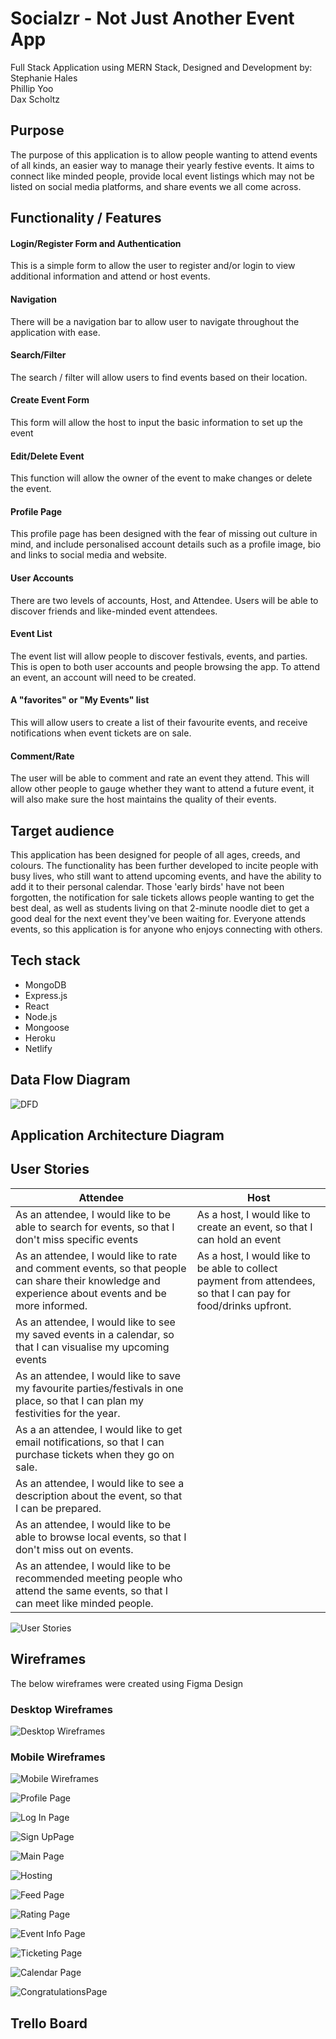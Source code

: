 # Socialzr - Not Just Another Event App

Full Stack Application using MERN Stack, Designed and Development by: <br>
Stephanie Hales
<br> 
Phillip Yoo
<br> 
Dax Scholtz 

## Purpose

The purpose of this application is to allow people wanting to attend events of all kinds, an easier way to manage their yearly festive events. It aims to connect like minded people, provide local event listings which may not be listed on social media platforms, and share events we all come across. 

## Functionality / Features

#### Login/Register Form and Authentication
This is a simple form to allow the user to register and/or login to view additional information and attend or host events. 

#### Navigation 
There will be a navigation bar to allow user to navigate throughout the application with ease. 

#### Search/Filter
The search / filter will allow users to find events based on their location. 

#### Create Event Form
This form will allow the host to input the basic information to set up the event 

#### Edit/Delete Event
This function will allow the owner of the event to make changes or delete the event. 

#### Profile Page
This profile page has been designed with the fear of missing out culture in mind, and include personalised account details such as a profile image, bio and links to social media and website. 

#### User Accounts
There are two levels of accounts, Host, and Attendee. Users will be able to discover friends and like-minded event attendees. 

#### Event List
The event list will allow people to discover festivals, events, and parties. This is open to both user accounts and people browsing the app. To attend an event, an account will need to be created. 

#### A "favorites" or "My Events" list
This will allow users to create a list of their favourite events, and receive notifications when event tickets are on sale. 

#### Comment/Rate 
The user will be able to comment and rate an event they attend. This will allow other people to gauge whether they want to attend a future event, it will also make sure the host maintains the quality of their events. 

## Target audience

This application has been designed for people of all ages, creeds, and colours. The functionality has been further developed to incite people with busy lives, who still want to attend upcoming events, and have the ability to add it to their personal calendar. Those 'early birds' have not been forgotten, the notification for sale tickets allows people wanting to get the best deal, as well as students living on that 2-minute noodle diet to get a good deal for the next event they've been waiting for. Everyone attends events, so this application is for anyone who enjoys connecting with others. 

## Tech stack

- MongoDB 
- Express.js
- React
- Node.js
- Mongoose 
- Heroku
- Netlify 


## Data Flow Diagram

![DFD](./docs/DataFlowDiagram.jpeg "Data Flow Diagram")


## Application Architecture Diagram



## User Stories


| Attendee | Host |
| --- | ----------- |
| As an attendee, I would like to be able to search for events, so that I don't miss specific events | As a host, I would like to create an event, so that I can hold an event | 
| As an attendee, I would like to rate and comment events, so that people can share their knowledge and experience about events and be more informed. | As a host, I would like to be able to collect payment from attendees, so that I can pay for food/drinks upfront. 
| As an attendee, I would like to see my saved events in a calendar, so that I can visualise my upcoming events | 
| As an attendee, I would like to save my favourite parties/festivals in one place, so that I can plan my festivities for the year. | 
| As a an attendee, I would like to get email notifications, so that I can purchase tickets when they go on sale. | 
| As an attendee, I would like to see a description about the event, so that I can be prepared. | 
| As an attendee, I would like to be able to browse local events, so that I don't miss out on events. | 
| As an attendee, I would like to be recommended meeting people who attend the same events, so that I can meet like minded people. |

![User Stories](./docs/UserStories.jpeg "User Stories")

## Wireframes 

The below wireframes were created using Figma Design 

### Desktop Wireframes
![Desktop Wireframes](./docs/socialzr-desktop.png)

### Mobile Wireframes

![Mobile Wireframes](./docs/socialzr-mobile.png)

![Profile Page](./docs/Profile.png)

![Log In Page](./docs/Log-in.png)

![Sign UpPage](./docs/Sign-up.png)

![Main Page](./docs/main.png)

![Hosting](./docs/Hosting.png)

![Feed Page](./docs/Feed.png)

![Rating Page](./docs/Rating.png)

![Event Info Page](./docs/Event-info.png)

![Ticketing Page](./docs/Ticketing-page.png)

![Calendar Page](./docs/Calendar.png)

![CongratulationsPage](./docs/Congratulations.png)

## Trello Board